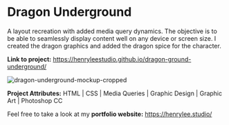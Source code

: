 # Dragon Underground

A layout recreation with added media query dynamics. The objective is to be able to seamlessly display content well on any device or screen size. I created the dragon graphics and added the dragon spice for the character.

**Link to project:** https://henryleestudio.github.io/dragon-ground-underground/

![dragon-underground-mockup-cropped](https://user-images.githubusercontent.com/101936420/164996575-b204d2c7-b737-4c04-9d74-35775847dd61.png)

**Project Attributes:** HTML | CSS | Media Queries | Graphic Design | Graphic Art | Photoshop CC

Feel free to take a look at my **portfolio website:** https://henrylee.studio/
